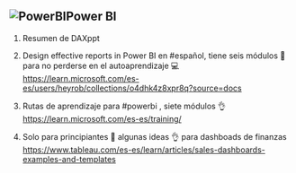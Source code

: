 ## ![PowerBI](https://user-images.githubusercontent.com/82233779/204108116-2a27c514-e70b-4993-b58c-a22a2d4d40a1.PNG)Power BI

1. Resumen de DAXppt

2. Design effective reports in Power BI en #español, tiene seis módulos 👣 para no perderse en el autoaprendizaje 💻
https://learn.microsoft.com/es-es/users/heyrob/collections/o4dhk4z8xpr8q?source=docs

3. Rutas de aprendizaje para #powerbi , siete módulos 👌 https://learn.microsoft.com/es-es/training/ 

4. Solo para principiantes 🐣 algunas ideas 👌 para dashboads de finanzas https://www.tableau.com/es-es/learn/articles/sales-dashboards-examples-and-templates
